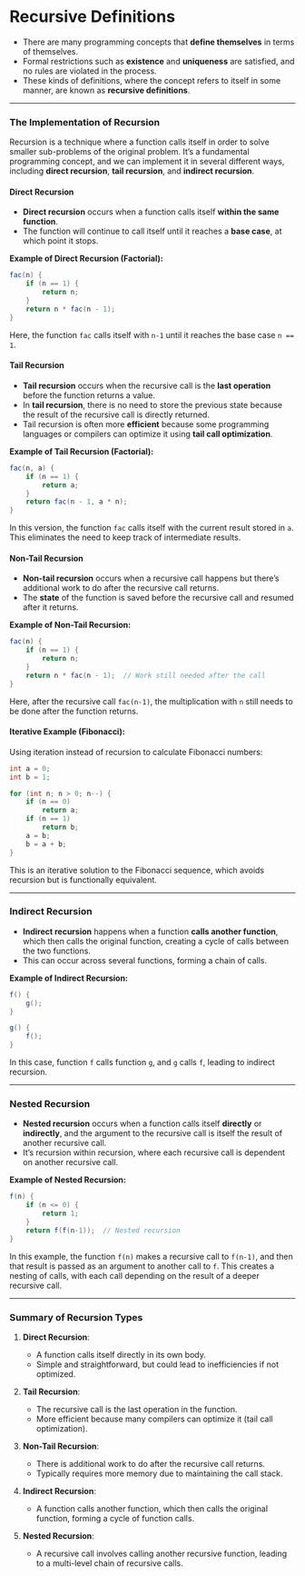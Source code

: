 # **Recursive Definitions**

- There are many programming concepts that **define themselves** in terms of themselves.
- Formal restrictions such as **existence** and **uniqueness** are satisfied, and no rules are violated in the process.
- These kinds of definitions, where the concept refers to itself in some manner, are known as **recursive definitions**.

---

### **The Implementation of Recursion**

Recursion is a technique where a function calls itself in order to solve smaller sub-problems of the original problem. It’s a fundamental programming concept, and we can implement it in several different ways, including **direct recursion**, **tail recursion**, and **indirect recursion**.

#### **Direct Recursion**

- **Direct recursion** occurs when a function calls itself **within the same function**.
- The function will continue to call itself until it reaches a **base case**, at which point it stops.

**Example of Direct Recursion (Factorial):**

```java
fac(n) {
    if (n == 1) {
        return n;
    }
    return n * fac(n - 1);
}
```

Here, the function `fac` calls itself with `n-1` until it reaches the base case `n == 1`.

#### **Tail Recursion**

- **Tail recursion** occurs when the recursive call is the **last operation** before the function returns a value.
- In **tail recursion**, there is no need to store the previous state because the result of the recursive call is directly returned.
- Tail recursion is often more **efficient** because some programming languages or compilers can optimize it using **tail call optimization**.

**Example of Tail Recursion (Factorial):**

```java
fac(n, a) {
    if (n == 1) {
        return a;
    }
    return fac(n - 1, a * n);
}
```

In this version, the function `fac` calls itself with the current result stored in `a`. This eliminates the need to keep track of intermediate results.

#### **Non-Tail Recursion**

- **Non-tail recursion** occurs when a recursive call happens but there’s additional work to do after the recursive call returns.
- The **state** of the function is saved before the recursive call and resumed after it returns.

**Example of Non-Tail Recursion:**

```java
fac(n) {
    if (n == 1) {
        return n;
    }
    return n * fac(n - 1);  // Work still needed after the call
}
```

Here, after the recursive call `fac(n-1)`, the multiplication with `n` still needs to be done after the function returns.

#### **Iterative Example (Fibonacci):**

Using iteration instead of recursion to calculate Fibonacci numbers:

```java
int a = 0;
int b = 1;

for (int n; n > 0; n--) {
    if (n == 0)
        return a;
    if (n == 1)
        return b;
    a = b;
    b = a + b;
}
```

This is an iterative solution to the Fibonacci sequence, which avoids recursion but is functionally equivalent.

---

### **Indirect Recursion**

- **Indirect recursion** happens when a function **calls another function**, which then calls the original function, creating a cycle of calls between the two functions.
- This can occur across several functions, forming a chain of calls.

**Example of Indirect Recursion:**

```java
f() {
    g();
}

g() {
    f();
}
```

In this case, function `f` calls function `g`, and `g` calls `f`, leading to indirect recursion.

---

### **Nested Recursion**

- **Nested recursion** occurs when a function calls itself **directly** or **indirectly**, and the argument to the recursive call is itself the result of another recursive call.
- It’s recursion within recursion, where each recursive call is dependent on another recursive call.

**Example of Nested Recursion:**

```java
f(n) {
    if (n <= 0) {
        return 1;
    }
    return f(f(n-1));  // Nested recursion
}
```

In this example, the function `f(n)` makes a recursive call to `f(n-1)`, and then that result is passed as an argument to another call to `f`. This creates a nesting of calls, with each call depending on the result of a deeper recursive call.

---

### **Summary of Recursion Types**

1. **Direct Recursion**:
    
    - A function calls itself directly in its own body.
    - Simple and straightforward, but could lead to inefficiencies if not optimized.
2. **Tail Recursion**:
    
    - The recursive call is the last operation in the function.
    - More efficient because many compilers can optimize it (tail call optimization).
3. **Non-Tail Recursion**:
    
    - There is additional work to do after the recursive call returns.
    - Typically requires more memory due to maintaining the call stack.
4. **Indirect Recursion**:
    
    - A function calls another function, which then calls the original function, forming a cycle of function calls.
5. **Nested Recursion**:
    
    - A recursive call involves calling another recursive function, leading to a multi-level chain of recursive calls.
    
